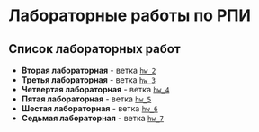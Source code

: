 # Лабораторные работы по РПИ

## Список лабораторных работ

* **Вторая лабораторная** - ветка [`hw_2`](https://github.com/alim4ik-had/Todo-list/tree/hw_2)
* **Третья лабораторная** - ветка [`hw_3`](https://github.com/alim4ik-had/Todo-list/tree/hw_3)
* **Четвертая лабораторная** - ветка [`hw_4`](https://github.com/alim4ik-had/Todo-list/tree/hw_4)
* **Пятая лабораторная** - ветка [`hw_5`](https://github.com/alim4ik-had/Todo-list/tree/hw_5)
* **Шестая лабораторная** - ветка [`hw_6`](https://github.com/alim4ik-had/Todo-list/tree/hw_6)
* **Седьмая лабораторная** - ветка [`hw_7`](https://github.com/alim4ik-had/Todo-list/tree/hw_7)